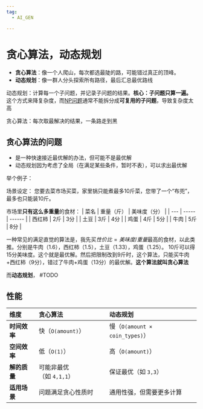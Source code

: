 ```yaml
---
tag:
  - AI_GEN

---
```

# 贪心算法，动态规划

*   **贪心算法**：像一个人爬山，每次都选最陡的路，可能错过真正的顶峰。
*   **动态规划**：像一群人分头探索所有路径，最后汇总最优路线

动态规划：计算每一个子问题，并记录子问题的结果。**核心：子问题只算一遍。** 这个方式来降复杂度，而[NP问题](../P和NP问题.md)通常不能拆分成**可复用的子问题**，导致复杂度太高

贪心算法：每次取最解决的结果，一条路走到黑

## 贪心算法的问题
  - 是一种快速接近最优解的办法，但可能不是最优解
  - 动态规划因为考虑了全局（在满足某些条件，暂时不表），可以求出最优解

举个例子：

场景设定：
您要去菜市场买菜，家里锅只能煮最多10斤菜，您带了一个“布兜”，最多也只能装10斤。

市场里**只有这么多重量**的食材：
  | 菜名  | 重量（斤） | 美味度（分） |
| --- | ----- | ------ |
| 西红柿 | 2斤    | 3分     |
| 土豆  | 3斤    | 4分     |
| 鸡蛋  | 4斤    | 5分     |
| 牛肉  | 5斤    | 8分     |

一种常见的满足直觉的算法是，我先买$性价比=美味度/重量$最高的食材，以此类推。分别是牛肉（1.6），西红柿（1.5），土豆（1.33），鸡蛋（1.25）。
10斤可以得15分美味度。这个就是最优解。然后把限制改到9斤时，这个算法，只能买牛肉+西红柿（9分），错过了牛肉+鸡蛋（13分）的最优解。**这个算法就叫贪心算法**

而**动态规划**，
#TODO

## 性能

| 维度       | 贪心算法             | 动态规划                        |
| :------- | :--------------- | :-------------------------- |
| **时间效率** | 快（`O(amount)`）   | 慢（`O(amount × coin_types)`） |
| **空间效率** | 低（`O(1)`）        | 高（`O(amount)`）              |
| **解的质量** | 可能非最优（如 `4,1,1`） | 保证最优（如 `3,3`）               |
| **适用场景** | 问题满足贪心性质时        | 通用性强，但需要更多计算                |

